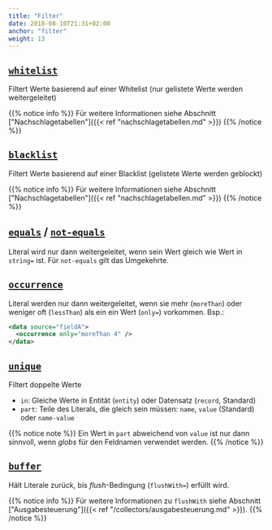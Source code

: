 ```yaml
---
title: "Filter"
date: 2018-08-10T21:31+02:00
anchor: "filter"
weight: 13
---
```


## [`whitelist`](https://github.com/metafacture/metafacture-core/blob/master/metamorph/src/main/java/org/metafacture/metamorph/functions/WhiteList.java)
Filtert Werte basierend auf einer Whitelist (nur gelistete Werte werden
weitergeleitet)

{{% notice info %}}
Für weitere Informationen siehe Abschnitt
["Nachschlagetabellen"]({{< ref "nachschlagetabellen.md" >}})
{{% /notice %}}

## [`blacklist`](https://github.com/metafacture/metafacture-core/blob/master/metamorph/src/main/java/org/metafacture/metamorph/functions/BlackList.java)
Filtert Werte basierend auf einer Blacklist (gelistete Werte werden
geblockt)

{{% notice info %}}
Für weitere Informationen siehe Abschnitt
["Nachschlagetabellen"]({{< ref "nachschlagetabellen.md" >}})
{{% /notice %}}

## [`equals`](https://github.com/metafacture/metafacture-core/blob/master/metamorph/src/main/java/org/metafacture/metamorph/functions/Equals.java) / [`not-equals`](https://github.com/metafacture/metafacture-core/blob/master/metamorph/src/main/java/org/metafacture/metamorph/functions/NotEquals.java)
Literal wird nur dann weitergeleitet, wenn sein Wert gleich wie Wert in `string=` ist.
Für `not-equals` gilt das Umgekehrte.

## [`occurrence`](https://github.com/metafacture/metafacture-core/blob/master/metamorph/src/main/java/org/metafacture/metamorph/functions/Occurrence.java)
Literal werden nur dann weitergeleitet, wenn sie mehr (`moreThan`) oder weniger
oft (`lessThan`) als ein ein Wert (`only=`) vorkommen. Bsp.:

```xml
<data source="fieldA">
  <occurrence only="moreThan 4" />
</data>
```

## [`unique`](https://github.com/metafacture/metafacture-core/blob/master/metamorph/src/main/java/org/metafacture/metamorph/functions/Unique.java)
Filtert doppelte Werte

- `in`: Gleiche Werte in Entität (`entity`) oder Datensatz (`record`,
  Standard)
- `part`: Teile des Literals, die gleich sein müssen: `name`, `value`
  (Standard) oder `name-value`

{{% notice note %}}
Ein Wert in `part` abweichend von `value` ist nur dann sinnvoll, wenn
_globs_ für den Feldnamen verwendet werden.
{{% /notice %}}

## [`buffer`](https://github.com/metafacture/metafacture-core/blob/master/metamorph/src/main/java/org/metafacture/metamorph/functions/Buffer.java)
Hält Literale zurück, bis _flush_-Bedingung (`flushWith=`) erfüllt wird.

{{% notice info %}}
Für weitere Informationen zu `flushWith` siehe Abschnitt ["Ausgabesteuerung"]({{< ref "/collectors/ausgabesteuerung.md" >}}).
{{% /notice %}}
